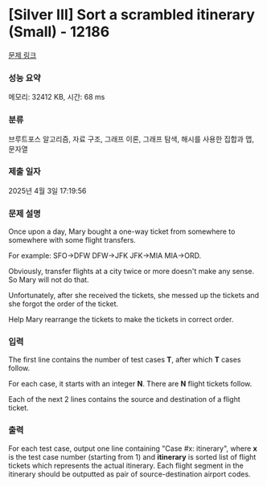 # [Silver III] Sort a scrambled itinerary (Small) - 12186 

[문제 링크](https://www.acmicpc.net/problem/12186) 

### 성능 요약

메모리: 32412 KB, 시간: 68 ms

### 분류

브루트포스 알고리즘, 자료 구조, 그래프 이론, 그래프 탐색, 해시를 사용한 집합과 맵, 문자열

### 제출 일자

2025년 4월 3일 17:19:56

### 문제 설명

<p>Once upon a day, Mary bought a one-way ticket from somewhere to somewhere with some flight transfers.</p>

<p>For example: SFO->DFW DFW->JFK JFK->MIA MIA->ORD.</p>

<p>Obviously, transfer flights at a city twice or more doesn't make any sense. So Mary will not do that.</p>

<p>Unfortunately, after she received the tickets, she messed up the tickets and she forgot the order of the ticket.</p>

<p>Help Mary rearrange the tickets to make the tickets in correct order.</p>

### 입력 

 <p>The first line contains the number of test cases <b>T</b>, after which <b>T</b> cases follow.</p>

<p>For each case, it starts with an integer <b>N</b>. There are <b>N</b> flight tickets follow.</p>

<p>Each of the next 2 lines contains the source and destination of a flight ticket.</p>

### 출력 

 <p>For each test case, output one line containing "Case #x: itinerary", where <b>x</b> is the test case number (starting from 1) and <b>itinerary</b> is sorted list of flight tickets which represents the actual itinerary. Each flight segment in the itinerary should be outputted as pair of source-destination airport codes.</p>

